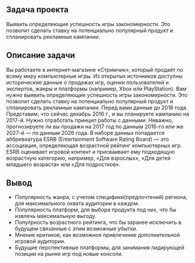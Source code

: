 ## Задача проекта

Выявить определяющие успешность игры закономерности. Это позволит сделать ставку на 
потенциально популярный продукт и спланировать рекламные кампании.

## Описание задачи

Вы работаете в интернет-магазине «Стримчик», который продаёт по всему миру компьютерные игры. Из открытых источников доступны исторические данные о продажах игр, оценки 
пользователей и экспертов, жанры и платформы (например, Xbox или PlayStation). Вам нужно выявить определяющие успешность игры закономерности. Это позволит сделать ставку на 
потенциально популярный продукт и спланировать рекламные кампании. Перед вами данные до 2016 года. Представим, что сейчас декабрь 2016 г., и вы планируете кампанию на 2017-й. 
Нужно отработать принцип работы с данными. Неважно, прогнозируете ли вы продажи на 2017 год по данным 2016-го или же 2027-й — по данным 2026 года. В наборе данных попадается 
аббревиатура ESRB (Entertainment Software Rating Board) — это ассоциация, определяющая возрастной рейтинг компьютерных игр. ESRB оценивает игровой контент и присваивает ему 
подходящую возрастную категорию, например, «Для взрослых», «Для детей младшего возраста» или «Для подростков».

## Вывод

- Популярность жанра, с учетом специфики(предпочтений) региона, для максимального охвата аудитории в каждом.
- Популярность платформ, для выбора продукта под них, что бы извлечь максимальную выгоду.
- Популрность возрастного рейтинга, что бы заранее исключить в будущем связанные с этим возможные убытки.
- Мнение критиков, как возможное привлечение дополнительной игровой аудитории.
- Будущие перспективные платформы, для занимания лидирующей позиции на рынке игр под новые консоли.
